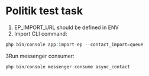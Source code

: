 # Politik test task
1. EP_IMPORT_URL should be defined in ENV
2. Import CLI command:
```php
php bin/console app:import-ep --contact_import=queue
```
3Run messenger consumer:
```php
php bin/console messenger:consume async_contact
```